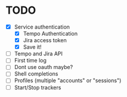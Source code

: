 # TODO

 - [x] Service authentication
	 - [x] Tempo Authentication
	 - [x] Jira access token
	 - [x] Save it!
 - [ ] Tempo and Jira API
 - [ ] First time log
 - [ ] Dont use oauth maybe?
 - [ ] Shell completions
 - [ ] Profiles (multiple "accounts" or "sessions")
 - [ ] Start/Stop trackers
